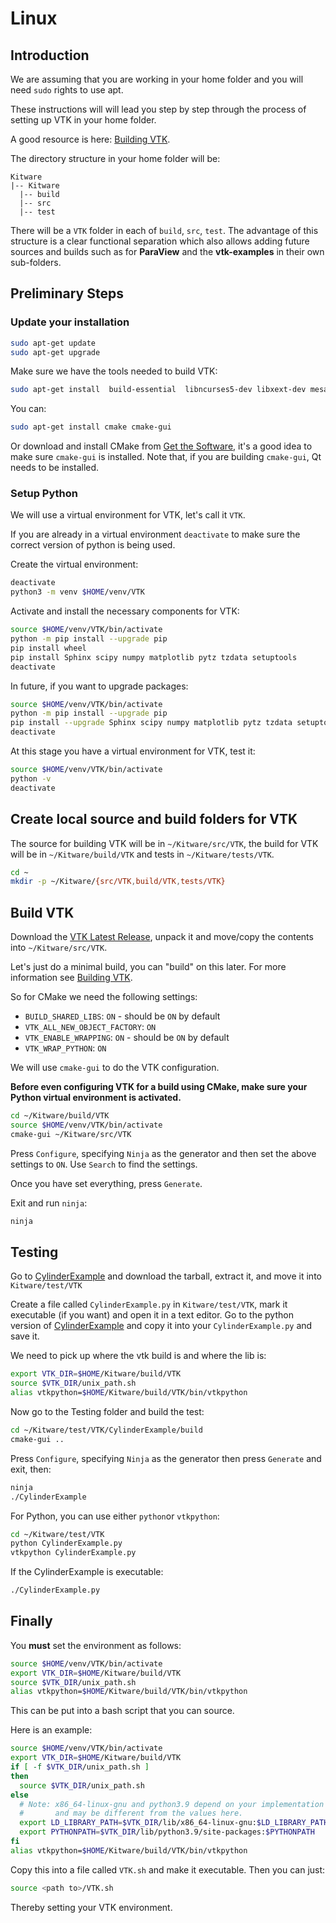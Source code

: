 # Linux

## Introduction

We are assuming that you are working in your home folder and you will need `sudo` rights to use apt.

These instructions will will lead you step by step through the process of setting up VTK in your home folder.

A good resource is here: [Building VTK](https://gitlab.kitware.com/vtk/vtk/-/blob/master/Documentation/dev/build.md).

The directory structure in your home folder will be:

``` text
Kitware
|-- Kitware
  |-- build
  |-- src
  |-- test

```

There will be a `VTK` folder in each of `build`, `src`, `test`. The advantage of this structure is a clear functional separation which also allows adding future sources and builds such as for **ParaView** and the **vtk-examples** in their own sub-folders.

## Preliminary Steps

### Update your installation

``` bash
sudo apt-get update
sudo apt-get upgrade
```

Make sure we have the tools needed to build VTK:

``` bash
sudo apt-get install  build-essential  libncurses5-dev libxext-dev mesa-common-dev mesa-utils freeglut3-dev python3-dev python3-venv git-core gitk git-gui ninja-build
```

You can:

``` bash
sudo apt-get install cmake cmake-gui
```

Or download and install CMake from [Get the Software](https://cmake.org/download/), it's a good idea to make sure `cmake-gui` is installed. Note that, if you are building `cmake-gui`, Qt needs to be installed.

### Setup Python

We will use a virtual environment for VTK, let's call it `VTK`.

If you are already in a virtual environment `deactivate` to make sure the correct version of python is being used.

Create the virtual environment:

``` bash
deactivate
python3 -m venv $HOME/venv/VTK
```

Activate and install the necessary components for VTK:

``` bash
source $HOME/venv/VTK/bin/activate
python -m pip install --upgrade pip
pip install wheel
pip install Sphinx scipy numpy matplotlib pytz tzdata setuptools
deactivate
```

In future, if you want to upgrade packages:

``` bash
source $HOME/venv/VTK/bin/activate
python -m pip install --upgrade pip
pip install --upgrade Sphinx scipy numpy matplotlib pytz tzdata setuptools wheel
deactivate
```

At this stage you have a virtual environment for VTK, test it:

``` bash
source $HOME/venv/VTK/bin/activate
python -v
deactivate
```

## Create local source and build folders for VTK

The source for building VTK will be in `~/Kitware/src/VTK`, the build for VTK will be in `~/Kitware/build/VTK` and tests in `~/Kitware/tests/VTK`.

``` bash
cd ~
mkdir -p ~/Kitware/{src/VTK,build/VTK,tests/VTK}
```

## Build VTK

Download the [VTK Latest Release](https://vtk.org/download/), unpack it and move/copy the contents into `~/Kitware/src/VTK`.

Let's just do a minimal build, you can "build" on this later.
For more information see [Building VTK](https://gitlab.kitware.com/vtk/vtk/-/blob/master/Documentation/dev/build.md).

So for CMake we need the following settings:

* `BUILD_SHARED_LIBS`: `ON` - should be `ON` by default
* `VTK_ALL_NEW_OBJECT_FACTORY`: `ON`
* `VTK_ENABLE_WRAPPING`: `ON` - should be `ON` by default
* `VTK_WRAP_PYTHON`: `ON`

We will use `cmake-gui` to do the VTK configuration.

**Before even configuring VTK for a build using CMake, make sure your Python virtual environment is activated.**

``` bash
cd ~/Kitware/build/VTK
source $HOME/venv/VTK/bin/activate
cmake-gui ~/Kitware/src/VTK
```

Press `Configure`, specifying `Ninja` as the generator and then set the above settings to `ON`. Use `Search` to find the settings.

Once you have set everything, press `Generate`.

Exit and run `ninja`:

``` bash
ninja
```

## Testing

Go to [CylinderExample](https://kitware.github.io/vtk-examples/site/Cxx/GeometricObjects/CylinderExample/) and download the tarball, extract it, and move it into `Kitware/test/VTK`

Create a file called `CylinderExample.py` in `Kitware/test/VTK`, mark it executable (if you want) and open it in a text editor. Go to the python version of [CylinderExample](https://kitware.github.io/vtk-examples/site/Python/GeometricObjects/CylinderExample/) and copy it into your `CylinderExample.py` and save it.

We need to pick up where the vtk build is and where the lib is:

``` bash
export VTK_DIR=$HOME/Kitware/build/VTK
source $VTK_DIR/unix_path.sh
alias vtkpython=$HOME/Kitware/build/VTK/bin/vtkpython
```

Now go to the Testing folder and build the test:

``` bash
cd ~/Kitware/test/VTK/CylinderExample/build
cmake-gui ..
```

Press `Configure`, specifying `Ninja` as the generator then press `Generate` and exit, then:

``` bash
ninja
./CylinderExample
```

For Python, you can use either `python`or `vtkpython`:

``` bash
cd ~/Kitware/test/VTK
python CylinderExample.py
vtkpython CylinderExample.py
```

If the CylinderExample is executable:

``` bash
./CylinderExample.py
```

## Finally

You **must** set the environment as follows:

``` bash
source $HOME/venv/VTK/bin/activate
export VTK_DIR=$HOME/Kitware/build/VTK
source $VTK_DIR/unix_path.sh
alias vtkpython=$HOME/Kitware/build/VTK/bin/vtkpython
```

This can be put into a bash script that you can source.

Here is an example:

``` bash
source $HOME/venv/VTK/bin/activate
export VTK_DIR=$HOME/Kitware/build/VTK
if [ -f $VTK_DIR/unix_path.sh ]
then
  source $VTK_DIR/unix_path.sh
else
  # Note: x86_64-linux-gnu and python3.9 depend on your implementation
  #       and may be different from the values here.
  export LD_LIBRARY_PATH=$VTK_DIR/lib/x86_64-linux-gnu:$LD_LIBRARY_PATH
  export PYTHONPATH=$VTK_DIR/lib/python3.9/site-packages:$PYTHONPATH
fi
alias vtkpython=$HOME/Kitware/build/VTK/bin/vtkpython
```

Copy this into a file called `VTK.sh` and make it executable. Then you can just:

``` bash
source <path to>/VTK.sh
```

Thereby setting your VTK environment.
